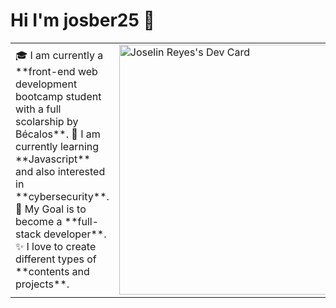 # Hi I'm josber25 👋

<table>
<tr>
<td valign="center">
    🎓 I am currently a **front-end web development bootcamp student with a full scolarship by Bécalos**.
    🌱 I am currently learning **Javascript** and also interested in **cybersecurity**.
    🎯 My Goal is to become a **full-stack developer**. 
    ✨ I love to create different types of **contents and projects**.
    <td >
    <a href="https://app.daily.dev/josber25"><img src="https://api.daily.dev/devcards/1718010fd8f346eea3f2795389f1635d.png?r=e3h" width="400" alt="Joselin Reyes's Dev Card"/></a>
     </td>
</tr>
</table>



